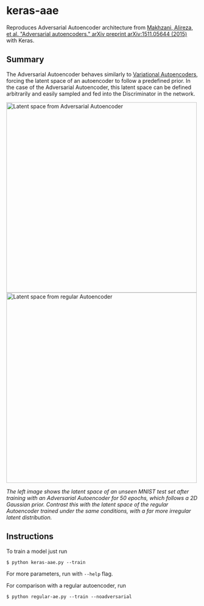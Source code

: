 # keras-aae

Reproduces Adversarial Autoencoder architecture from [Makhzani, Alireza, et al. "Adversarial autoencoders." arXiv preprint arXiv:1511.05644 (2015)](https://arxiv.org/abs/1511.05644) with Keras.

## Summary

The Adversarial Autoencoder behaves similarly to [Variational Autoencoders](https://arxiv.org/abs/1312.6114), forcing the latent space of an autoencoder to follow a predefined prior. In the case of the Adversarial Autoencoder, this latent space can be defined arbitrarily and easily sampled and fed into the Discriminator in the network.

<img src="https://raw.githubusercontent.com/greentfrapp/keras-aae/master/images/aae_latent.png" alt="Latent space from Adversarial Autoencoder" width="500px" height="whatever" style="display: inline-block;">
<img src="https://raw.githubusercontent.com/greentfrapp/keras-aae/master/images/regular_latent.png" alt="Latent space from regular Autoencoder" width="500px" height="whatever" style="display: inline-block;">

*The left image shows the latent space of an unseen MNIST test set after training with an Adversarial Autoencoder for 50 epochs, which follows a 2D Gaussian prior. Contrast this with the latent space of the regular Autoencoder trained under the same conditions, with a far more irregular latent distribution.*

## Instructions

To train a model just run

```
$ python keras-aae.py --train
```

For more parameters, run with `--help` flag.

For comparison with a regular autoencoder, run

```
$ python regular-ae.py --train --noadversarial
```